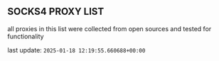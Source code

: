 ## SOCKS4 PROXY LIST

all proxies in this list were collected from open sources and tested for functionality

last update: `2025-01-18 12:19:55.660688+00:00`